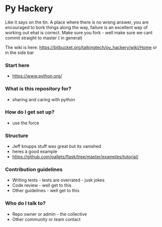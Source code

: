 # Py Hackery #

Like it says on the tin. A place where there is no wrong answer, you are encouraged to bork things along the way, failure is an excellent way of working out ehat is correct.
Make sure you fork - well make sure we cant commit straight to master ( in general) 

The wiki is here: https://bitbucket.org/talkingtech/py_hackery/wiki/Home or in the side bar

### Start here
* https://www.python.org/

### What is this repository for? ###

* sharing and caring with python

### How do I get set up? ###

* use the force

### Structure

* Jeff knupps stuff was great but its vanished
* heres a good example 
* https://github.com/pallets/flask/tree/master/examples/tutorial/


### Contribution guidelines ###

* Writing tests - tests are overrated - jusk jokes
* Code review - well get to this
* Other guidelines - well get to this

### Who do I talk to? ###

* Repo owner or admin - the collective
* Other community or team contact